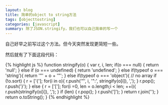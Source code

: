 ```yaml
---
layout: blog
title: 简单的object to string方法
tags: [objecttostring]
categories: [javascript]
summary: 除了JSON.stringify，我们也可以自己简单的写一个
---
```


自己好早之前写过这个方法。但今天突然发现更简短一些。

然后就有了下面这段代码：

{% highlight js %}
function stringify(o) {
    var r, i, len;
    if(o === null) {
        return 'null';
    } else if (o === undefined) {
        return 'undefined';
    } else if(typeof o === 'string'){
        return '"' + o + '"';
    } else if(typeof o === 'object'){
        // no array
        if (!o.sort) {
            r = ['{'];
            for(i in o){
                r.push('"', i, '":', stringify(o[i]), ',');
            }
            r.pop();
            r.push('}');
        } else {
            r = ['['];
            for(i =0, len = o.length;i < len; ++i){
                r.push(stringify(o[i]), ',');
            }
            if (len) {
                r.pop();
            }
            r.push(']');
        }
        return r.join('');
    }
    return o.toString();
}
{% endhighlight %}
